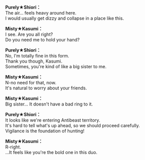 # 

  
**Purely★Shiori：**  
The air... feels heavy around here.  
I would usually get dizzy and collapse in a place like this.  
  
**Misty★Kasumi：**  
I see. Are you all right?  
Do you need me to hold your hand?  
  
**Purely★Shiori：**  
No, I'm totally fine in this form.  
Thank you though, Kasumi.  
Sometimes, you're kind of like a big sister to me.  
  
**Misty★Kasumi：**  
N-no need for that, now.  
It's natural to worry about your friends.  
  
**Misty★Kasumi：**  
Big sister... It doesn't have a bad ring to it.  
  
**Purely★Shiori：**  
It looks like we're entering Antibeast territory.  
It's hard to tell what's up ahead, so we should proceed carefully.  
Vigilance is the foundation of hunting!  
  
**Misty★Kasumi：**  
R-right.  
...It feels like you're the bold one in this duo.  
